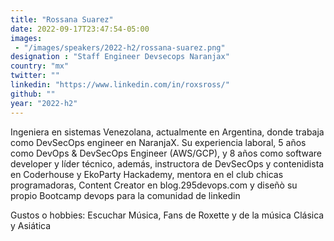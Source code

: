 ```yaml
---
title: "Rossana Suarez"
date: 2022-09-17T23:47:54-05:00
images: 
 - "/images/speakers/2022-h2/rossana-suarez.png"
designation : "Staff Engineer Devsecops Naranjax"
country: "mx"
twitter: ""
linkedin: "https://www.linkedin.com/in/roxsross/"
github: ""
year: "2022-h2"
---
```


Ingeniera en sistemas Venezolana, actualmente en Argentina, donde trabaja como DevSecOps engineer en NaranjaX. Su experiencia laboral, 5 años como DevOps & DevSecOps Engineer (AWS/GCP), y 8 años como software developer y líder técnico, además, instructora de DevSecOps y contenidista en Coderhouse y EkoParty Hackademy, mentora en el club chicas programadoras, Content Creator en blog.295devops.com y diseñò su propio Bootcamp devops para la comunidad de linkedin

Gustos o hobbies: Escuchar Música, Fans de Roxette y de la música Clásica y Asiática